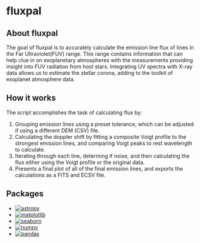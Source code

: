 # fluxpal


## About fluxpal
The goal of fluxpal is to accurately calculate the emission line flux of lines in the Far Ultraviolet(FUV) range. This range contains information that can help clue in on exoplanetary atmospheres with the measurements providing insight into FUV radiation from host stars. Integrating UV spectra with X-ray data allows us to estimate the stellar corona, adding to the toolkit of exoplanet atmosphere data. 


## How it works
The script accomplishes the task of calculating flux by:
1. Grouping emission lines using a preset tolerance, which can be adjusted if using a different DEM (CSV) file.
2. Calculating the doppler shift by fitting a composite Voigt profile to the strongest emission lines, and comparing Voigt peaks to rest wavelength to calculate.
3. Iterating through each line, determing if noise, and then calculating the flux either using the Voigt profile or the original data.
4. Presents a final plot of all of the final emission lines, and exports the calculations as a FITS and ECSV file.


## Packages
* [![astropy][astropy-pic]][astropy-url]
* [![matplotlib][matplotlib-pic]][matplotlib-url]
* [![seaborn][seaborn-pic]][seaborn-url]
* [![numpy][numpy-pic]][numpy-url]
* [![pandas][pandas-pic]][pandas-url]


  







[numpy-url]: https://numpy.org/doc/
[numpy-pic]: https://img.shields.io/badge/numpy-blue?style=for-the-badge
[astropy-url]: https://astropy.org/
[astropy-pic]: https://img.shields.io/badge/astropy-orange?style=for-the-badge
[matplotlib-url]: https://matplotlib.org/stable/index.html
[matplotlib-pic]: https://img.shields.io/badge/matplotlib-yellow?style=for-the-badge
[seaborn-url]: https://seaborn.pydata.org/
[seaborn-pic]: https://img.shields.io/badge/seaborn-purple?style=for-the-badge
[pandas-url]: https://pandas.pydata.org/docs/
[pandas-pic]: https://img.shields.io/badge/pandas-black?style=for-the-badge
